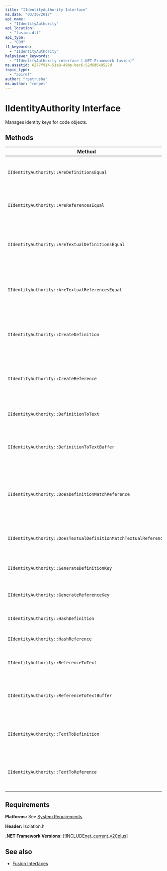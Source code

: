 ```yaml
---
title: "IIdentityAuthority Interface"
ms.date: "03/30/2017"
api_name:
  - "IIdentityAuthority"
api_location:
  - "fusion.dll"
api_type:
  - "COM"
f1_keywords:
  - "IIdentityAuthority"
helpviewer_keywords:
  - "IIdentityAuthority interface [.NET Framework fusion]"
ms.assetid: 6277f914-51a8-49be-bec6-52d6d648527d
topic_type:
  - "apiref"
author: "rpetrusha"
ms.author: "ronpet"
---
```


# IIdentityAuthority Interface

Manages identity keys for code objects.

## Methods

|Method|Description|
|------------|-----------------|
|`IIdentityAuthority::AreDefinitionsEqual`|Gets a value that indicates whether the two specified [IDefinitionIdentity](idefinitionidentity-interface.md) instances are equal.|
|`IIdentityAuthority::AreReferencesEqual`|Gets a value that indicates whether the two specified [IReferenceIdentity](ireferenceidentity-interface.md) instances are equal.|
|`IIdentityAuthority::AreTextualDefinitionsEqual`|Gets a value that indicates whether the two specified string definition identity representations are equal.|
|`IIdentityAuthority::AreTextualReferencesEqual`|Gets a value that indicates whether the two specified string reference identity representations are equal.|
|`IIdentityAuthority::CreateDefinition`|Gets a pointer to a new `IDefinitionIdentity` instance that represents the code object in the current scope.|
|`IIdentityAuthority::CreateReference`|Gets a pointer to a new `IReferenceIdentity` instance that represents the code object in the current scope.|
|`IIdentityAuthority::DefinitionToText`|Gets a formatted string version of the specified `IDefinitionIdentity`.|
|`IIdentityAuthority::DefinitionToTextBuffer`|Fills the specified wide character buffer with a string version of the specified `IDefinitionIdentity`.|
|`IIdentityAuthority::DoesDefinitionMatchReference`|Gets a value that indicates whether the specified `IDefinitionIdentity` and `IReferenceIdentity` instances refer to the same code object.|
|`IIdentityAuthority::DoesTextualDefinitionMatchTextualReference`|Gets a value that indicates whether the specified strings refer to the same code object.|
|`IIdentityAuthority::GenerateDefinitionKey`|Gets a pointer to a newly created string key for the specified `IDefinitionIdentity`.|
|`IIdentityAuthority::GenerateReferenceKey`|Gets a pointer to a newly created string key for the specified `IReferenceIdentity`.|
|`IIdentityAuthority::HashDefinition`|Gets a hash value for the specified `IDefinitionIdentity`.|
|`IIdentityAuthority::HashReference`|Gets a hash value for the specified `IReferenceIdentity`.|
|`IIdentityAuthority::ReferenceToText`|Gets a formatted string version of the specified `IReferenceIdentity`.|
|`IIdentityAuthority::ReferenceToTextBuffer`|Fills the specified wide character buffer with a string version of the specified `IReferenceIdentity`.|
|`IIdentityAuthority::TextToDefinition`|Gets an interface pointer to an `IDefinitionIdentity` instance generated from the specified formatted string.|
|`IIdentityAuthority::TextToReference`|Gets an interface pointer to an `IReferenceIdentity` instance generated from the specified formatted string.|

## Requirements

**Platforms:** See [System Requirements](../../get-started/system-requirements.md).

**Header:** Isolation.h

**.NET Framework Versions:** [!INCLUDE[net_current_v20plus](../../../../includes/net-current-v20plus-md.md)]

## See also

- [Fusion Interfaces](fusion-interfaces.md)
